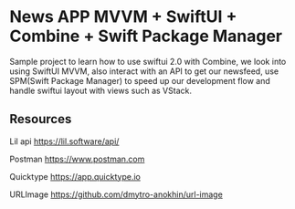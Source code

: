 # News APP MVVM + SwiftUI + Combine + Swift Package Manager

Sample project to learn how to use swiftui 2.0 with Combine, we look into using SwiftUI MVVM, also interact with an API to get our newsfeed, use SPM(Swift Package Manager) to speed up our development flow and handle swiftui layout with views such as VStack. 


## Resources
  
Lil api
https://lil.software/api/

Postman
https://www.postman.com

Quicktype
https://app.quicktype.io

URLImage
https://github.com/dmytro-anokhin/url-image


